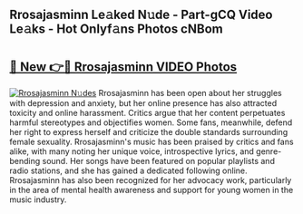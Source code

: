 ## Rrosajasminn Le𝚊ked N𝚞de - Part-gCQ Video Le𝚊ks - Hot Onlyf𝚊ns Photos cNBom

# <h2><a href="http://ac11328.deff.icu/?id=Rrosajasminn">🔗 New 👉🔴 Rrosajasminn VIDEO Photos</a></h2>

[![Rrosajasminn N𝚞des](https://i.imgur.com/rIISA9y.gif)](http://ac11328.deff.icu/?id=Rrosajasminn)
Rrosajasminn has been open about her struggles with depression and anxiety, but her online presence has also attracted toxicity and online harassment. Critics argue that her content perpetuates harmful stereotypes and objectifies women. Some fans, meanwhile, defend her right to express herself and criticize the double standards surrounding female sexuality. Rrosajasminn's music has been praised by critics and fans alike, with many noting her unique voice, introspective lyrics, and genre-bending sound. Her songs have been featured on popular playlists and radio stations, and she has gained a dedicated following online. Rrosajasminn has also been recognized for her advocacy work, particularly in the area of mental health awareness and support for young women in the music industry.
